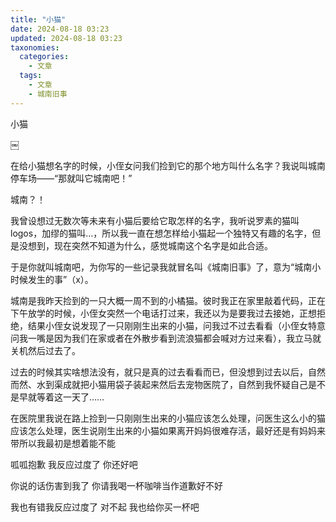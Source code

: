 ```yaml
---
title: "小猫"
date: 2024-08-18 03:23
updated: 2024-08-18 03:23
taxonomies:
  categories:
    - 文章
  tags:
    - 文章
    - 城南旧事
---
```


小猫

￼

在给小猫想名字的时候，小侄女问我们捡到它的那个地方叫什么名字？我说叫城南停车场——“那就叫它城南吧！”

城南？！

我曾设想过无数次等未来有小猫后要给它取怎样的名字，我听说罗素的猫叫logos，加缪的猫叫…，所以我一直在想怎样给小猫起一个独特又有趣的名字，但是没想到，现在突然不知道为什么，感觉城南这个名字是如此合适。

于是你就叫城南吧，为你写的一些记录我就冒名叫《城南旧事》了，意为“城南小时候发生的事”（x）。

 城南是我昨天捡到的一只大概一周不到的小橘猫。彼时我正在家里敲着代码，正在下午放学的时候，小侄女突然一个电话打过来，我还以为是要我过去接她，正想拒绝，结果小侄女说发现了一只刚刚生出来的小猫，问我过不过去看看（小侄女特意问我一嘴是因为我们在家或者在外散步看到流浪猫都会喊对方过来看），我立马就关机然后过去了。

过去的时候其实啥想法没有，就只是真的过去看看而已，但没想到过去以后，自然而然、水到渠成就把小猫用袋子装起来然后去宠物医院了，自然到我怀疑自己是不是早就等着这一天了……

在医院里我说在路上捡到一只刚刚生出来的小猫应该怎么处理，问医生这么小的猫应该怎么处理，医生说刚生出来的小猫如果离开妈妈很难存活，最好还是有妈妈来带所以我最初是想着能不能

呱呱抱歉 我反应过度了 你还好吧

你说的话伤害到我了 你请我喝一杯咖啡当作道歉好不好

我也有错我反应过度了 对不起 我也给你买一杯吧
